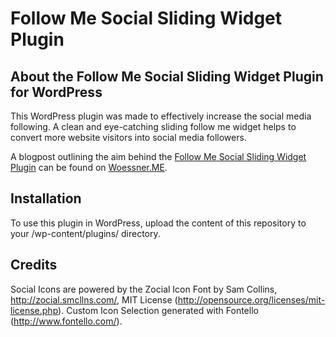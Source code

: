 Follow Me Social Sliding Widget Plugin
======================

About the Follow Me Social Sliding Widget Plugin for WordPress
----------------------------------------------
This WordPress plugin was made to effectively increase the social media following. A clean and eye-catching sliding follow me widget helps to convert more website visitors into social media followers.

A blogpost outlining the aim behind the [Follow Me Social Sliding Widget Plugin](https://woessner.me/wordpress-plugin-follow-me-social-sliding-widget) can be found on [Woessner.ME](https://woessner.me).

Installation
----------------------------------------------
To use this plugin in WordPress, upload the content of this repository to your /wp-content/plugins/ directory. 

Credits
----------------------------------------------
Social Icons are powered by the Zocial Icon Font by Sam Collins, http://zocial.smcllns.com/, MIT License (http://opensource.org/licenses/mit-license.php). Custom Icon Selection generated with Fontello (http://www.fontello.com/).
